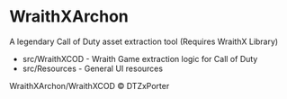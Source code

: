 # WraithXArchon
A legendary Call of Duty asset extraction tool (Requires WraithX Library)

- src/WraithXCOD - Wraith Game extraction logic for Call of Duty
- src/Resources - General UI resources

WraithXArchon/WraithXCOD © DTZxPorter